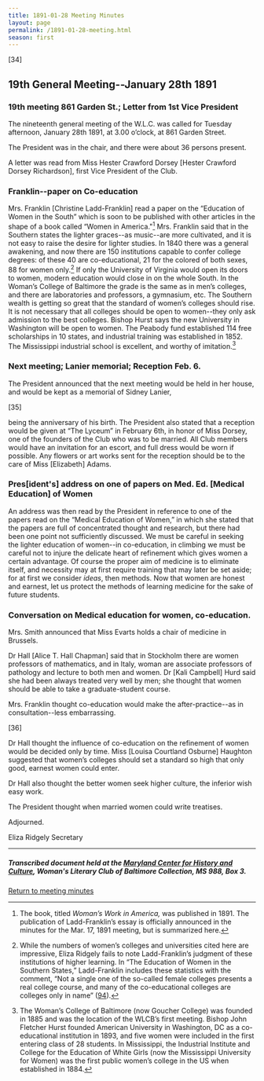 ```yaml
---
title: 1891-01-28 Meeting Minutes
layout: page
permalink: /1891-01-28-meeting.html
season: first
---
```


<style>
    #maincontent{
        font-size:1.4em;
    }
</style>
[34]
## 19th General Meeting--January 28th 1891

### 19th meeting 861 Garden St.; Letter from 1st Vice President

The nineteenth general meeting of the W.L.C. was called for Tuesday afternoon, January 28th 1891, at 3.00 o’clock, at 861 Garden Street.

The President was in the chair, and there were about 36 persons present.

A letter was read from Miss Hester Crawford Dorsey [Hester Crawford Dorsey Richardson], first Vice President of the Club.

### Franklin--paper on Co-education

Mrs. Franklin [Christine Ladd-Franklin] read a paper on the “Education of Women in the South” which is soon to be published with other articles in the shape of a book called “Women in America."[^wia] Mrs. Franklin said that in the Southern states the lighter graces--as music--are more cultivated, and it is not easy to raise the desire for lighter studies. In 1840 there was a general awakening, and now there are 150 institutions capable to confer college degrees: of these 40 are co-educational, 21 for the colored of both sexes, 88 for women only.[^college] If only the University of Virginia would open its doors to women, modern education would close in on the whole South. In the Woman’s College of Baltimore the grade is the same as in men’s colleges, and there are laboratories and professors, a gymnasium, etc. The Southern wealth is getting so great that the standard of women’s colleges should rise. It is not necessary that all colleges should be open to women--they only ask admission to the best colleges. Bishop Hurst says the new University in Washington will be open to women. The Peabody fund established 114 free scholarships in 10 states, and industrial training was established in 1852. The Mississippi industrial school is excellent, and worthy of imitation.[^school]

[^wia]: The book, titled _Woman’s Work in America,_ was published in 1891. The publication of Ladd-Franklin’s essay is officially announced in the minutes for the Mar. 17, 1891 meeting, but is summarized here.
[^college]: While the numbers of women’s colleges and universities cited here are impressive, Eliza Ridgely fails to note Ladd-Franklin’s judgment of these institutions of higher learning. In “The Education of Women in the Southern States,” Ladd-Franklin includes these statistics with the comment, “Not a single one of the so-called female colleges presents a real college course, and many of the co-educational colleges are colleges only in name” (<a href="https://babel.hathitrust.org/cgi/pt?id=hvd.32044020265096&view=1up&seq=113&skin=2021">94</a>).
[^school]: The Woman’s College of Baltimore (now Goucher College) was founded in 1885 and was the location of the WLCB’s first meeting. Bishop John Fletcher Hurst founded American University in Washington, DC as a co-educational institution in 1893, and five women were included in the first entering class of 28 students. In Mississippi, the Industrial Institute and College for the Education of White Girls (now the Mississippi University for Women) was the first public women’s college in the US when established in 1884.

### Next meeting; Lanier memorial; Reception Feb. 6.

The President announced that the next meeting would be held in her house, and would be kept as a memorial of Sidney Lanier,

[35]

being the anniversary of his birth. The President also stated that a reception would be given at “The Lyceum” in February 6th, in honor of Miss Dorsey, one of the founders of the Club who was to be married. All Club members would have an invitation for an escort, and full dress would be worn if possible. Any flowers or art works sent for the reception should be to the care of Miss [Elizabeth] Adams.

### Pres[ident's] address on one of papers on Med. Ed. [Medical Education] of Women

An address was then read by the President in reference to one of the papers read on the “Medical Education of Women,” in which she stated that the papers are full of concentrated thought and research, but there had been one point not sufficiently discussed. We must be careful in seeking the lighter education of women--in co-education, in climbing we must be careful not to injure the delicate heart of refinement which gives women a certain advantage. Of course the proper aim of medicine is to eliminate itself, and necessity may at first require training that may later be set aside; for at first we consider _ideas_, then methods. Now that women are honest and earnest, let us protect the methods of learning medicine for the sake of future students.

### Conversation on Medical education for women, co-education.

Mrs. Smith announced that Miss Evarts holds a chair of medicine in Brussels.

Dr Hall [Alice T. Hall Chapman] said that in Stockholm there are women professors of mathematics, and in Italy, woman are associate professors of pathology and lecture to both men and women. Dr [Kali Campbell] Hurd said she had been always treated very well by men; she thought that women should be able to take a graduate-student course.

Mrs. Franklin thought co-education would make the after-practice--as in consultation--less embarrassing.

[36]

Dr Hall thought the influence of co-education on the refinement of women would be decided only by time. Miss  [Louisa Courtland Osburne] Haughton suggested that women’s colleges should set a standard so high that only good, earnest women could enter.

Dr Hall also thought the better women seek higher culture, the inferior wish easy work.

The President thought when married women could write treatises.

Adjourned.

Eliza Ridgely
Secretary

<hr>

##### Transcribed document held at the [Maryland Center for History and Culture](http://mdhs.org/), Woman's Literary Club of Baltimore Collection, MS 988, Box 3. 


[Return to meeting minutes](https://elizajames.github.io/WLCB_draft/search/index.html?q=%2Bseason%3Afirst)